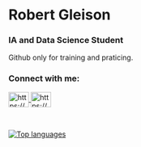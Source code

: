 <h1 align="left">Robert Gleison</h1>
<h3 align="left">IA and Data Science Student</h3>


<p align="left">Github only for training and praticing.</p>
<h3 align="left">Connect with me:</h3>
<p align="left">
<a href="https://www.linkedin.com/in/robertgleison/" target="_blank"><img align="center" src="https://raw.githubusercontent.com/rahuldkjain/github-profile-readme-generator/master/src/images/icons/Social/linked-in-alt.svg" alt="https://www.linkedin.com/in/robertgleison/" height="30" width="40" />
</a>
<a href="https://www.instagram.com/robert_r.g/" target="_blank"><img align="center" src="https://raw.githubusercontent.com/rahuldkjain/github-profile-readme-generator/master/src/images/icons/Social/instagram.svg" alt="https://www.instagram.com/robert_r.g/" height="30" width="40" /></a>
</p>
<br>

<div align="left">
  
[![Top languages](https://github-readme-stats.vercel.app/api/top-langs/?username=RobertGleison&theme=blue-white)](https://github.com/anuraghazra/github-readme-stats)
  
 </div>
